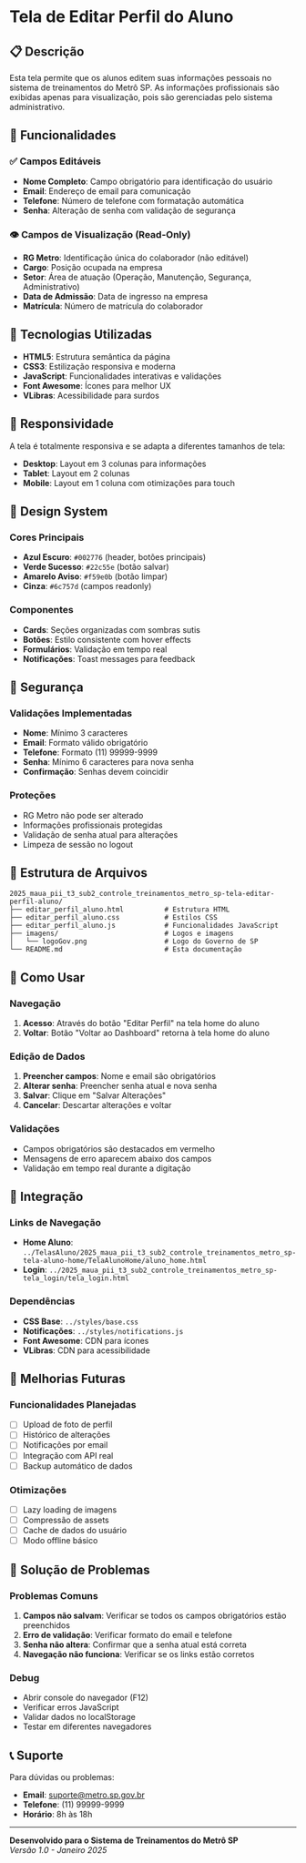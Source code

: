 # Tela de Editar Perfil do Aluno

## 📋 Descrição

Esta tela permite que os alunos editem suas informações pessoais no sistema de treinamentos do Metrô SP. As informações profissionais são exibidas apenas para visualização, pois são gerenciadas pelo sistema administrativo.

## 🎯 Funcionalidades

### ✅ Campos Editáveis
- **Nome Completo**: Campo obrigatório para identificação do usuário
- **Email**: Endereço de email para comunicação
- **Telefone**: Número de telefone com formatação automática
- **Senha**: Alteração de senha com validação de segurança

### 👁️ Campos de Visualização (Read-Only)
- **RG Metro**: Identificação única do colaborador (não editável)
- **Cargo**: Posição ocupada na empresa
- **Setor**: Área de atuação (Operação, Manutenção, Segurança, Administrativo)
- **Data de Admissão**: Data de ingresso na empresa
- **Matrícula**: Número de matrícula do colaborador

## 🔧 Tecnologias Utilizadas

- **HTML5**: Estrutura semântica da página
- **CSS3**: Estilização responsiva e moderna
- **JavaScript**: Funcionalidades interativas e validações
- **Font Awesome**: Ícones para melhor UX
- **VLibras**: Acessibilidade para surdos

## 📱 Responsividade

A tela é totalmente responsiva e se adapta a diferentes tamanhos de tela:

- **Desktop**: Layout em 3 colunas para informações
- **Tablet**: Layout em 2 colunas
- **Mobile**: Layout em 1 coluna com otimizações para touch

## 🎨 Design System

### Cores Principais
- **Azul Escuro**: `#002776` (header, botões principais)
- **Verde Sucesso**: `#22c55e` (botão salvar)
- **Amarelo Aviso**: `#f59e0b` (botão limpar)
- **Cinza**: `#6c757d` (campos readonly)

### Componentes
- **Cards**: Seções organizadas com sombras sutis
- **Botões**: Estilo consistente com hover effects
- **Formulários**: Validação em tempo real
- **Notificações**: Toast messages para feedback

## 🔐 Segurança

### Validações Implementadas
- **Nome**: Mínimo 3 caracteres
- **Email**: Formato válido obrigatório
- **Telefone**: Formato (11) 99999-9999
- **Senha**: Mínimo 6 caracteres para nova senha
- **Confirmação**: Senhas devem coincidir

### Proteções
- RG Metro não pode ser alterado
- Informações profissionais protegidas
- Validação de senha atual para alterações
- Limpeza de sessão no logout

## 📂 Estrutura de Arquivos

```
2025_maua_pii_t3_sub2_controle_treinamentos_metro_sp-tela-editar-perfil-aluno/
├── editar_perfil_aluno.html          # Estrutura HTML
├── editar_perfil_aluno.css           # Estilos CSS
├── editar_perfil_aluno.js            # Funcionalidades JavaScript
├── imagens/                          # Logos e imagens
│   └── logoGov.png                   # Logo do Governo de SP
└── README.md                         # Esta documentação
```

## 🚀 Como Usar

### Navegação
1. **Acesso**: Através do botão "Editar Perfil" na tela home do aluno
2. **Voltar**: Botão "Voltar ao Dashboard" retorna à tela home do aluno

### Edição de Dados
1. **Preencher campos**: Nome e email são obrigatórios
2. **Alterar senha**: Preencher senha atual e nova senha
3. **Salvar**: Clique em "Salvar Alterações"
4. **Cancelar**: Descartar alterações e voltar

### Validações
- Campos obrigatórios são destacados em vermelho
- Mensagens de erro aparecem abaixo dos campos
- Validação em tempo real durante a digitação

## 🔗 Integração

### Links de Navegação
- **Home Aluno**: `../TelasAluno/2025_maua_pii_t3_sub2_controle_treinamentos_metro_sp-tela-aluno-home/TelaAlunoHome/aluno_home.html`
- **Login**: `../2025_maua_pii_t3_sub2_controle_treinamentos_metro_sp-tela_login/tela_login.html`

### Dependências
- **CSS Base**: `../styles/base.css`
- **Notificações**: `../styles/notifications.js`
- **Font Awesome**: CDN para ícones
- **VLibras**: CDN para acessibilidade

## 🎯 Melhorias Futuras

### Funcionalidades Planejadas
- [ ] Upload de foto de perfil
- [ ] Histórico de alterações
- [ ] Notificações por email
- [ ] Integração com API real
- [ ] Backup automático de dados

### Otimizações
- [ ] Lazy loading de imagens
- [ ] Compressão de assets
- [ ] Cache de dados do usuário
- [ ] Modo offline básico

## 🐛 Solução de Problemas

### Problemas Comuns
1. **Campos não salvam**: Verificar se todos os campos obrigatórios estão preenchidos
2. **Erro de validação**: Verificar formato do email e telefone
3. **Senha não altera**: Confirmar que a senha atual está correta
4. **Navegação não funciona**: Verificar se os links estão corretos

### Debug
- Abrir console do navegador (F12)
- Verificar erros JavaScript
- Validar dados no localStorage
- Testar em diferentes navegadores

## 📞 Suporte

Para dúvidas ou problemas:
- **Email**: suporte@metro.sp.gov.br
- **Telefone**: (11) 99999-9999
- **Horário**: 8h às 18h

---

**Desenvolvido para o Sistema de Treinamentos do Metrô SP**  
*Versão 1.0 - Janeiro 2025*



